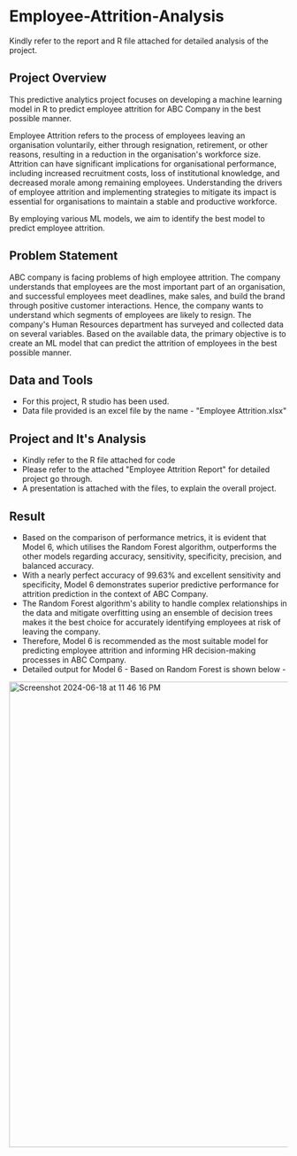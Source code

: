 # Employee-Attrition-Analysis

Kindly refer to the report and R file attached for detailed analysis of the project.

## Project Overview

This predictive analytics project focuses on developing a machine learning model in R to predict employee attrition for ABC Company in the best possible manner.

Employee Attrition refers to the process of employees leaving an organisation voluntarily, either through resignation, retirement, or other reasons, resulting in a reduction in the organisation's workforce size. Attrition can have significant implications for organisational performance, including increased recruitment costs, loss of institutional knowledge, and decreased morale among remaining employees. Understanding the drivers of employee attrition and implementing strategies to mitigate its impact is essential for organisations to maintain a stable and productive workforce.

By employing various ML models, we aim to identify the best model to predict employee attrition.


## Problem Statement

ABC company is facing problems of high employee attrition. The company understands that employees are the most important part of an organisation, and successful employees meet deadlines, make sales, and build the brand through positive customer interactions. Hence, the company wants to understand which segments of employees are likely to resign. The company's Human Resources department has surveyed and collected data on several variables. Based on the available data, the primary objective is to create an ML model that can predict the attrition of employees in the best possible manner.

## Data and Tools

- For this project, R studio has been used.
- Data file provided is an excel file by the name - "Employee Attrition.xlsx"

## Project and It's Analysis

- Kindly refer to the R file attached for code
- Please refer to the attached "Employee Attrition Report" for detailed project go through.
- A presentation is attached with the files, to explain the overall project.

## Result

- Based on the comparison of performance metrics, it is evident that Model 6, which utilises the Random Forest algorithm, outperforms the other models regarding accuracy, sensitivity, specificity, precision, and balanced accuracy. 
- With a nearly perfect accuracy of 99.63% and excellent sensitivity and specificity, Model 6 demonstrates superior predictive performance for attrition prediction in the context of ABC Company.
- The Random Forest algorithm's ability to handle complex relationships in the data and mitigate overfitting using an ensemble of decision trees makes it the best choice for accurately identifying employees at risk of leaving the company.
- Therefore, Model 6 is recommended as the most suitable model for predicting employee attrition and informing HR decision-making processes in ABC Company.
- Detailed output for Model 6 - Based on Random Forest is shown below -
<img width="841" alt="Screenshot 2024-06-18 at 11 46 16 PM" src="https://github.com/mridul-bhalla/Employee-Attrition-Analysis/assets/158173545/6166bc69-d78b-41c3-b413-2e2b4badd442">



